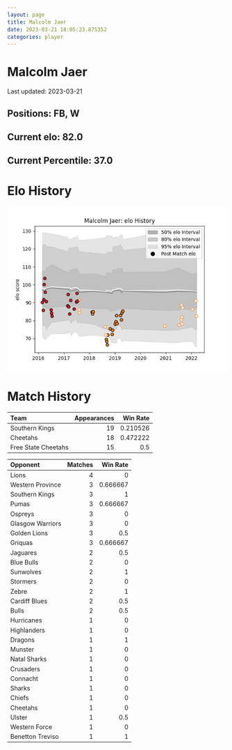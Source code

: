 ```yaml
---  
layout: page  
title: Malcolm Jaer  
date: 2023-03-21 18:05:23.875352  
categories: player  
---
```

# Malcolm Jaer


Last updated: 2023-03-21
## Positions: FB, W

## Current elo: 82.0

## Current Percentile: 37.0

# Elo History


![elo history](history_MalcolmJaer.png)
# Match History


| Team                |   Appearances |   Win Rate |
|:--------------------|--------------:|-----------:|
| Southern Kings      |            19 |   0.210526 |
| Cheetahs            |            18 |   0.472222 |
| Free State Cheetahs |            15 |   0.5      |

| Opponent         |   Matches |   Win Rate |
|:-----------------|----------:|-----------:|
| Lions            |         4 |   0        |
| Western Province |         3 |   0.666667 |
| Southern Kings   |         3 |   1        |
| Pumas            |         3 |   0.666667 |
| Ospreys          |         3 |   0        |
| Glasgow Warriors |         3 |   0        |
| Golden Lions     |         3 |   0.5      |
| Griquas          |         3 |   0.666667 |
| Jaguares         |         2 |   0.5      |
| Blue Bulls       |         2 |   0        |
| Sunwolves        |         2 |   1        |
| Stormers         |         2 |   0        |
| Zebre            |         2 |   1        |
| Cardiff Blues    |         2 |   0.5      |
| Bulls            |         2 |   0.5      |
| Hurricanes       |         1 |   0        |
| Highlanders      |         1 |   0        |
| Dragons          |         1 |   1        |
| Munster          |         1 |   0        |
| Natal Sharks     |         1 |   0        |
| Crusaders        |         1 |   0        |
| Connacht         |         1 |   0        |
| Sharks           |         1 |   0        |
| Chiefs           |         1 |   0        |
| Cheetahs         |         1 |   0        |
| Ulster           |         1 |   0.5      |
| Western Force    |         1 |   0        |
| Benetton Treviso |         1 |   1        |